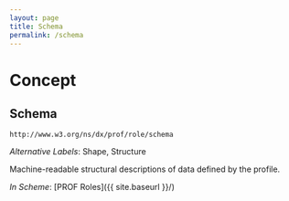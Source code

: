 ```yaml
---
layout: page
title: Schema
permalink: /schema
---
```

# Concept

## Schema

`http://www.w3.org/ns/dx/prof/role/schema`

_Alternative Labels_: Shape, Structure

Machine-readable structural descriptions of data defined by the profile.

_In Scheme_: [PROF Roles]({{ site.baseurl }}/)
